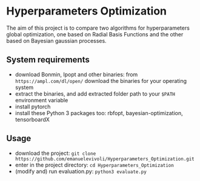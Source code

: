 # Hyperparameters Optimization
The aim of this project is to compare two algorithms for hyperparameters global optimization, one based on Radial Basis Functions and the other based on Bayesian gaussian processes. 
## System requirements
+ download Bonmin, Ipopt and other binaries: from `https://ampl.com/dl/open/` download the binaries for your operating system
+ extract the binaries, and add extracted folder path to your `$PATH` environment variable
+ install pytorch
+ install these Python 3 packages too: rbfopt, bayesian-optimization, tensorboardX
## Usage
+ download the project:
`git clone https://github.com/emanuelevivoli/Hyperparameters_Optimization.git`
+ enter in the project directory:
`cd Hyperparameters_Optimization`
+ (modify and) run evaluation.py:
`python3 evaluate.py`
